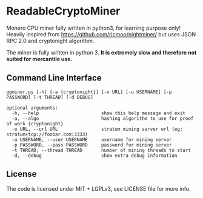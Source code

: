# ReadableCryptoMiner

Monero CPU miner fully written in python3, for learning purpose only!
Heavily inspired from https://github.com/ricmoo/nightminer/ but uses JSON RPC 2.0 and cryptonight algorithm.

The miner is fully written in python 3.
**It is extremely slow and therefore not suited for mercantile use.**

## Command Line Interface

    ggminer.py [-h] [-a {cryptonight}] [-o URL] [-u USERNAME] [-p PASSWORD] [-t THREAD] [-d DEBUG]

    optional arguments:
      -h, --help                       show this help message and exit
      -a, --algo                       hashing algorithm to use for proof of work {cryptonight}
      -o URL, --url URL                stratum mining server url (eg: stratum+tcp://foobar.com:3333)
      -u USERNAME, --user USERNAME     username for mining server
      -p PASSWORD, --pass PASSWORD     password for mining server
      -t THREAD, --thread THREAD       number of mining threads to start
      -d, --debug                      show extra debug information
  
## License

The code is licensed under MIT + LGPLv3, see LICENSE file for more info.
